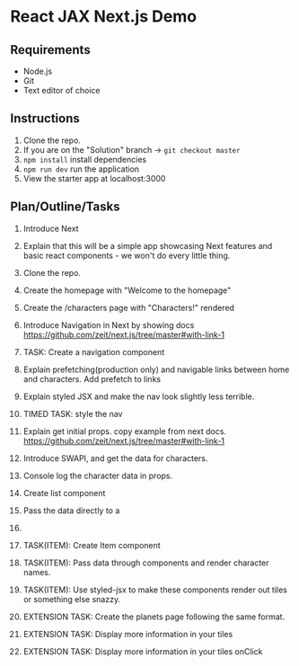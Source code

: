 # React JAX Next.js Demo

## Requirements
- Node.js
- Git
- Text editor of choice

## Instructions
1. Clone the repo.
2. If you are on the "Solution" branch -> `git checkout master`
3. `npm install` install dependencies
4. `npm run dev` run the application
5. View the starter app at localhost:3000

## Plan/Outline/Tasks

1. Introduce Next

2. Explain that this will be a simple app showcasing Next features and basic react components - we won't do every little thing.

3. Clone the repo.

4. Create the homepage with "Welcome to the homepage"

5. Create the /characters page with "Characters!" rendered

6. Introduce Navigation in Next by showing docs https://github.com/zeit/next.js/tree/master#with-link-1

7. TASK: Create a navigation component

8. Explain prefetching(production only) and navigable links between home and characters. Add prefetch to links

9. Explain styled JSX and make the nav look slightly less terrible.

10. TIMED TASK: style the nav

11. Explain get initial props. copy example from next docs. https://github.com/zeit/next.js/tree/master#with-link-1

12. Introduce SWAPI, and get the data for characters.

13. Console log the character data in props.

14. Create list component

15. Pass the data directly to a <li>

16. TASK(ITEM): Create Item component

17. TASK(ITEM):  Pass data through components and render character names.

18. TASK(ITEM):  Use styled-jsx to make these components render out tiles or something else snazzy.

19. EXTENSION TASK: Create the planets page following the same format.

20. EXTENSION TASK: Display more information in your tiles

21. EXTENSION TASK: Display more information in your tiles onClick
